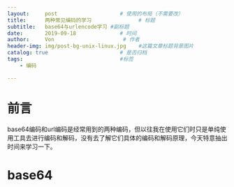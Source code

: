 ```yaml
---
layout:     post                    # 使用的布局（不需要改）
title:      两种常见编码的学习               # 标题 
subtitle:   base64与urlencode学习 #副标题
date:       2019-09-18              # 时间
author:     Von                      # 作者
header-img: img/post-bg-unix-linux.jpg    #这篇文章标题背景图片
catalog: true                       # 是否归档
tags:                               #标签
    - 编码

---
```


# 前言
base64编码和url编码是经常用到的两种编码，但以往我在使用它们时只是单纯使用工具去进行编码和解码，没有去了解它们具体的编码和解码原理，今天特意抽出时间来学习一下。  

# base64

